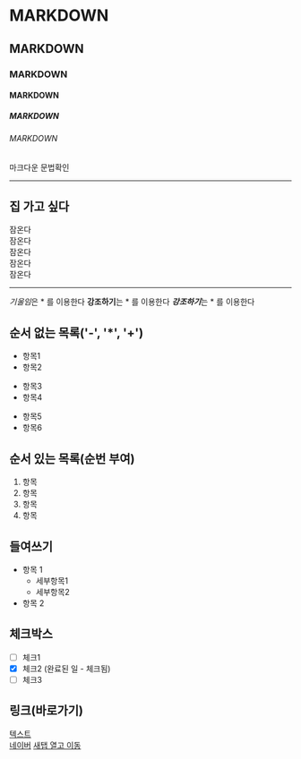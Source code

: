 
<!-- 주석 --> <!-- 제목 --> 

# MARKDOWN
## MARKDOWN
### MARKDOWN
#### MARKDOWN
##### MARKDOWN
###### MARKDOWN
마크다운 문법확인

<!-- 수평선 '---', '***', '___' --->

---
집 가고 싶다
---

<!-- 줄바꿈 (문장끝 space 2회, <br태그>) -->

잠온다  
잠온다<br>
잠온다<br>
잠온다<br>
잠온다<br>

---

<!-- 강조 (기울임 : *, 굵게 : **, 굵게 + 기울임 : *** -->
*기울임*은 * 를 이용한다
**강조하기**는 * 를 이용한다
***강조하기***는 * 를 이용한다

<!-- 목록 -->
## 순서 없는 목록('-', '*', '+')
- 항목1
- 항목2
* 항목3
* 항목4
+ 항목5
+ 항목6


## 순서 있는 목록(순번 부여)
1. 항목
2. 항목
3. 항목
4. 항목

## 들여쓰기
- 항목 1
  -  세부항목1
  -  세부항목2
- 항목 2

## 체크박스
- [ ] 체크1
- [x] 체크2 (완료된 일 - 체크됨)
- [ ] 체크3

## 링크(바로가기)
[텍스트](URL)  
[네이버](https://www.naver.com/)
<a href="https://www.naver.com" target="_blank">새탭 열고 이동</a>







